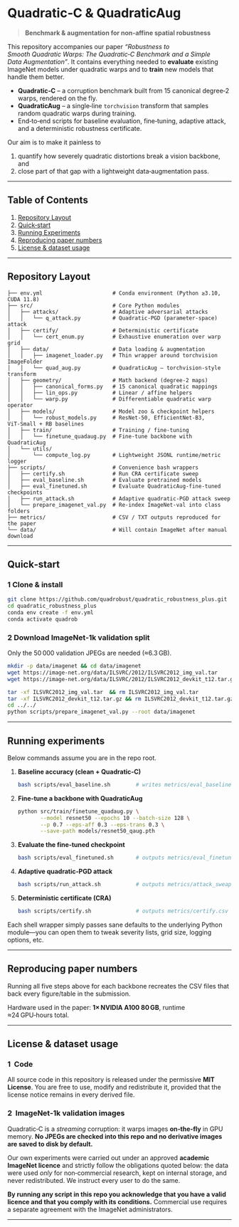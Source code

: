 # Quadratic‑C & QuadraticAug

> **Benchmark & augmentation for non‑affine spatial robustness**

This repository accompanies our paper *“Robustness to Smooth Quadratic Warps: The Quadratic‑C Benchmark and a Simple Data Augmentation”*.
It contains everything needed to **evaluate** existing ImageNet models under quadratic warps and to **train** new models that handle them better.

* **Quadratic‑C** – a corruption benchmark built from 15 canonical degree‑2 warps, rendered on the fly.
* **QuadraticAug** – a single‑line `torchvision` transform that samples random quadratic warps during training.
* End‑to‑end scripts for baseline evaluation, fine‑tuning, adaptive attack, and a deterministic robustness certificate.

Our aim is to make it painless to

1. quantify how severely quadratic distortions break a vision backbone, and
2. close part of that gap with a lightweight data‑augmentation pass.

---

## Table of Contents

1. [Repository Layout](#repository-layout)
2. [Quick‑start](#quick-start)  
3. [Running Experiments](#running-experiments)
4. [Reproducing paper numbers](#reproducing-paper-results)
5. [License & dataset usage](#license)


---

## Repository Layout

```text
├── env.yml                      # Conda environment (Python ≥3.10, CUDA 11.8)
├── src/                         # Core Python modules
│   ├── attacks/                 # Adaptive adversarial attacks
│   │   └── q_attack.py          # Quadratic‑PGD (parameter‑space) attack
│   ├── certify/                 # Deterministic certificate
│   │   └── cert_enum.py         # Exhaustive enumeration over warp grid
│   ├── data/                    # Data loading & augmentation
│   │   ├── imagenet_loader.py   # Thin wrapper around torchvision ImageFolder
│   │   └── quad_aug.py          # QuadraticAug – torchvision‑style transform
│   ├── geometry/                # Math backend (degree‑2 maps)
│   │   ├── canonical_forms.py   # 15 canonical quadratic mappings
│   │   ├── lin_ops.py           # Linear / affine helpers
│   │   └── warp.py              # Differentiable quadratic warp operator
│   ├── models/                  # Model zoo & checkpoint helpers
│   │   └── robust_models.py     # ResNet‑50, EfficientNet‑B3, ViT‑Small + RB baselines
│   ├── train/                   # Training / fine‑tuning
│   │   └── finetune_quadaug.py  # Fine‑tune backbone with QuadraticAug
│   └── utils/
│       └── compute_log.py       # Lightweight JSONL runtime/metric logger
├── scripts/                     # Convenience bash wrappers
│   ├── certify.sh               # Run CRA certificate sweep
│   ├── eval_baseline.sh         # Evaluate pretrained models
│   ├── eval_finetuned.sh        # Evaluate QuadraticAug‑fine‑tuned checkpoints
│   ├── run_attack.sh            # Adaptive quadratic‑PGD attack sweep
│   └── prepare_imagenet_val.py  # Re‑index ImageNet‑val into class folders
├── metrics/                     # CSV / TXT outputs reproduced for the paper
└── data/                        # Will contain ImageNet after manual download
```

---

## Quick‑start

### 1 Clone & install

```bash
git clone https://github.com/quadrobust/quadratic_robustness_plus.git
cd quadratic_robustness_plus
conda env create -f env.yml
conda activate quadrob
```

### 2 Download **ImageNet‑1k validation** split

Only the 50 000 validation JPEGs are needed (≈6.3 GB).

```bash
mkdir -p data/imagenet && cd data/imagenet
wget https://image-net.org/data/ILSVRC/2012/ILSVRC2012_img_val.tar
wget https://image-net.org/data/ILSVRC/2012/ILSVRC2012_devkit_t12.tar.gz

tar -xf ILSVRC2012_img_val.tar  && rm ILSVRC2012_img_val.tar
tar -xf ILSVRC2012_devkit_t12.tar.gz && rm ILSVRC2012_devkit_t12.tar.gz
cd ../../
python scripts/prepare_imagenet_val.py --root data/imagenet
```

---

## Running experiments

Below commands assume you are in the repo root.

1. **Baseline accuracy (clean + Quadratic‑C)**

   ```bash
   bash scripts/eval_baseline.sh        # writes metrics/eval_baseline.csv (.txt)
   ```
2. **Fine‑tune a backbone with QuadraticAug**

   ```bash
   python src/train/finetune_quadaug.py \
          --model resnet50 --epochs 10 --batch-size 128 \
          --p 0.7 --eps-aff 0.3 --eps-trans 0.3 \
          --save-path models/resnet50_qaug.pth
   ```
3. **Evaluate the fine‑tuned checkpoint**

   ```bash
   bash scripts/eval_finetuned.sh       # outputs metrics/eval_finetuned.csv (.txt)
   ```
4. **Adaptive quadratic‑PGD attack**

   ```bash
   bash scripts/run_attack.sh           # outputs metrics/attack_sweap.csv (.txt)
   ```
5. **Deterministic certificate (CRA)**

   ```bash
   bash scripts/certify.sh              # outputs metrics/certify.csv (.txt)
   ```

Each shell wrapper simply passes sane defaults to the underlying Python module—you can open them to tweak severity lists, grid size, logging options, etc.

---

## Reproducing paper numbers

Running all five steps above for each backbone recreates the CSV files that back every figure/table in the submission.

Hardware used in the paper: **1× NVIDIA A100 80 GB**, runtime ≈24 GPU‑hours total.

---

## License & dataset usage

### 1  Code

All source code in this repository is released under the permissive **MIT License**. You are free to use, modify and redistribute it, provided that the license notice remains in every derived file.

### 2  ImageNet‑1k validation images

Quadratic‑C is a *streaming* corruption: it warps images **on‑the‑fly** in GPU memory. **No JPEGs are checked into this repo and no derivative images are saved to disk by default.**

Our own experiments were carried out under an approved **academic ImageNet licence** and strictly follow the obligations quoted below: the data were used *only* for non‑commercial research, kept on internal storage, and never redistributed. We instruct every user to do the same.

**By running any script in this repo you acknowledge that you have a valid licence and that you comply with its conditions.**  Commercial use requires a separate agreement with the ImageNet administrators.

---




